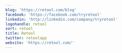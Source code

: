 ```yaml
---
blog: 'https://retool.com/blog'
facebook: 'https://facebook.com/tryretool'
linkedin: 'http://linkedin.com/company/tryretool'
logohandle: retool
sort: retool
title: Retool
twitter: retoolapp
website: 'https://retool.com/'
---
```

